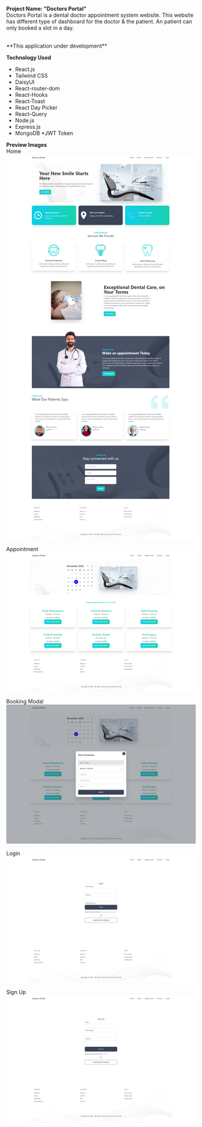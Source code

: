 **Project Name: "Doctors Portal"** <br>
Doctors Portal is a dental doctor appointment system website. This website has different type of dashboard for the doctor & the patient. An patient can only booked a slot in a day.

<br>
**This application under development**

**Technology Used**
* React.js
* Tailwind CSS
* DaisyUI
* React-router-dom
* React-Hooks
* React-Toast
* React Day Picker
* React-Query
* Node.js
* Express.js
* MongoDB
*JWT Token

**Preview Images** <br>
Home
![](readmeImg/home.png)

Appointment
![](readmeImg/appointmentOne.png)

Booking Modal
![](readmeImg/appointmentTwo.png)

Login
![](readmeImg/login.png)

Sign Up
![](readmeImg/signup.png)
